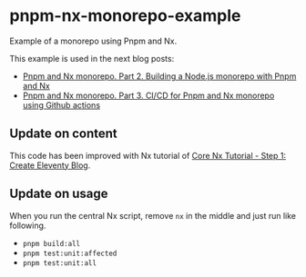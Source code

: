 # pnpm-nx-monorepo-example

Example of a monorepo using Pnpm and Nx.

This example is used in the next blog posts:

- [Pnpm and Nx monorepo. Part 2. Building a Node.js monorepo with Pnpm and Nx](https://www.javierbrea.com/blog/pnpm-nx-monorepo-02/)
- [Pnpm and Nx monorepo. Part 3. CI/CD for Pnpm and Nx monorepo using Github actions](https://www.javierbrea.com/blog/pnpm-nx-monorepo-03/)

## Update on content

This code has been improved with Nx tutorial of [Core Nx Tutorial - Step 1: Create Eleventy Blog](https://nx.dev/core-tutorial/01-create-blog).

## Update on usage

When you run the central Nx script, remove `nx` in the middle and just run like following.

- `pnpm build:all`
- `pnpm test:unit:affected`
- `pnpm test:unit:all`
